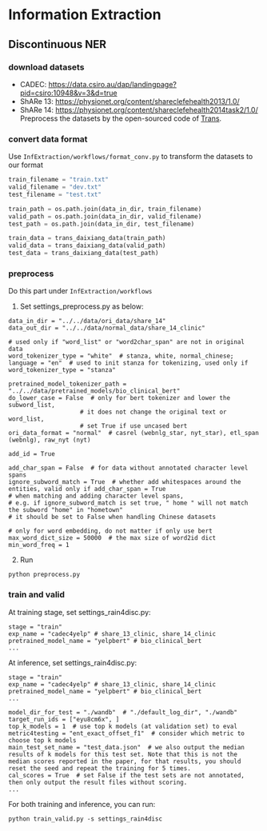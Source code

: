 # Information Extraction

## Discontinuous NER
### download datasets
* CADEC: https://data.csiro.au/dap/landingpage?pid=csiro:10948&v=3&d=true
* ShARe 13: https://physionet.org/content/shareclefehealth2013/1.0/
* ShARe 14: https://physionet.org/content/shareclefehealth2014task2/1.0/
Preprocess the datasets by the open-sourced code of [Trans](https://github.com/daixiangau/acl2020-transition-discontinuous-ner).

### convert data format
Use `InfExtraction/workflows/format_conv.py` to transform the datasets to our format
```python
train_filename = "train.txt"
valid_filename = "dev.txt"
test_filename = "test.txt"

train_path = os.path.join(data_in_dir, train_filename)
valid_path = os.path.join(data_in_dir, valid_filename)
test_path = os.path.join(data_in_dir, test_filename)

train_data = trans_daixiang_data(train_path)
valid_data = trans_daixiang_data(valid_path)
test_data = trans_daixiang_data(test_path)
```

### preprocess
Do this part under `InfExtraction/workflows`
1. Set settings_preprocess.py as below:
```
data_in_dir = "../../data/ori_data/share_14"
data_out_dir = "../../data/normal_data/share_14_clinic"

# used only if "word_list" or "word2char_span" are not in original data
word_tokenizer_type = "white"  # stanza, white, normal_chinese;
language = "en"  # used to init stanza for tokenizing, used only if word_tokenizer_type = "stanza"

pretrained_model_tokenizer_path = "../../data/pretrained_models/bio_clinical_bert"
do_lower_case = False  # only for bert tokenizer and lower the subword_list, 
                    # it does not change the original text or word_list, 
                    # set True if use uncased bert
ori_data_format = "normal"  # casrel (webnlg_star, nyt_star), etl_span (webnlg), raw_nyt (nyt)

add_id = True

add_char_span = False  # for data without annotated character level spans
ignore_subword_match = True  # whether add whitespaces around the entities, valid only if add_char_span = True
# when matching and adding character level spans,
# e.g. if ignore_subword_match is set true, " home " will not match the subword "home" in "hometown"
# it should be set to False when handling Chinese datasets

# only for word embedding, do not matter if only use bert
max_word_dict_size = 50000  # the max size of word2id dict
min_word_freq = 1
```
2. Run
```
python preprocess.py
```

### train and valid

At training stage, set settings_rain4disc.py:
```
stage = "train" 
exp_name = "cadec4yelp" # share_13_clinic, share_14_clinic
pretrained_model_name = "yelpbert" # bio_clinical_bert
...
```

At inference, set settings_rain4disc.py:
```
stage = "train" 
exp_name = "cadec4yelp" # share_13_clinic, share_14_clinic
pretrained_model_name = "yelpbert" # bio_clinical_bert
...

model_dir_for_test = "./wandb"  # "./default_log_dir", "./wandb"
target_run_ids = ["eyu8cm6x", ]
top_k_models = 1  # use top k models (at validation set) to eval
metric4testing = "ent_exact_offset_f1"  # consider which metric to choose top k models 
main_test_set_name = "test_data.json"  # we also output the median results of k models for this test set. Note that this is not the median scores reported in the paper, for that results, you should reset the seed and repeat the training for 5 times.
cal_scores = True  # set False if the test sets are not annotated, then only output the result files without scoring.
...
```

For both training and inference, you can run:
```
python train_valid.py -s settings_rain4disc
```



